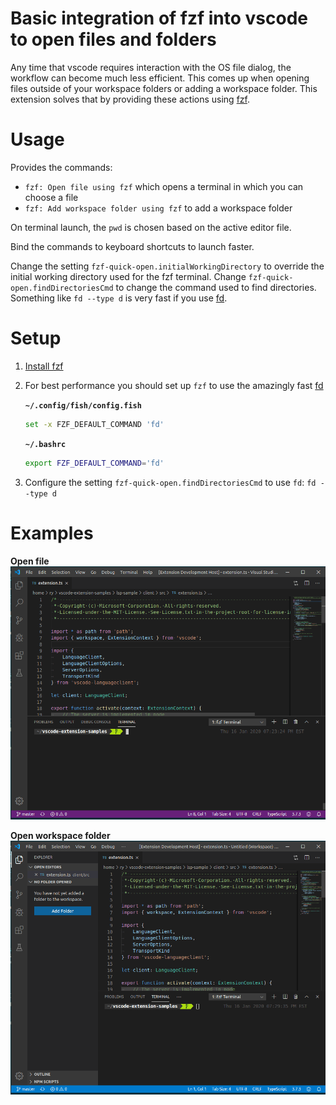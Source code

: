 # Basic integration of fzf into vscode to open files and folders
Any time that vscode requires interaction with the OS file dialog, the workflow can become much less efficient. This comes up when opening files outside of your workspace folders or adding a workspace folder. This extension solves that by providing these actions using [fzf](https://github.com/junegunn/fzf).

# Usage
Provides the commands:
* `fzf: Open file using fzf` which opens a terminal in which you can choose a file
* `fzf: Add workspace folder using fzf` to add a workspace folder

On terminal launch, the `pwd` is chosen based on the active editor file.

Bind the commands to keyboard shortcuts to launch faster.

Change the setting `fzf-quick-open.initialWorkingDirectory` to override the initial working directory used for the fzf terminal. Change `fzf-quick-open.findDirectoriesCmd` to change the command used to find directories. Something like `fd --type d` is very fast if you use [fd](https://github.com/sharkdp/fd).

# Setup
1. [Install fzf](https://github.com/junegunn/fzf)
1. For best performance you should set up `fzf` to use the amazingly fast [fd](https://github.com/sharkdp/fd)

	**`~/.config/fish/config.fish`**
	```bash
	set -x FZF_DEFAULT_COMMAND 'fd'
	```

	**`~/.bashrc`**
	```bash
	export FZF_DEFAULT_COMMAND='fd'
	```
1. Configure the setting `fzf-quick-open.findDirectoriesCmd` to use `fd`: `fd --type d`

# Examples
**Open file**
![](resources/fzfVscodeOpenFile.gif)

**Open workspace folder**
![](resources/fzfVscodeOpenFolder.gif)